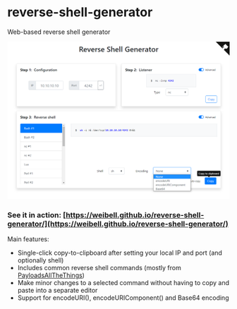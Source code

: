 # reverse-shell-generator
Web-based reverse shell generator

<div align="center">
    <a href="https://weibell.github.io/reverse-shell-generator/">
        <img src="docs/screenshot.png?raw=true" alt="Screenshot"/>
    </a>
</div>

### See it in action: [https://weibell.github.io/reverse-shell-generator/](https://weibell.github.io/reverse-shell-generator/)


Main features:

* Single-click copy-to-clipboard after setting your local IP and port (and optionally shell)
* Includes common reverse shell commands (mostly from [PayloadsAllTheThings](https://github.com/swisskyrepo/PayloadsAllTheThings/blob/master/Methodology%20and%20Resources/Reverse%20Shell%20Cheatsheet.md))
* Make minor changes to a selected command without having to copy and paste into a separate editor
* Support for encodeURI(), encodeURIComponent() and Base64 encoding